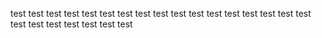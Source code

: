 
test
test
test
test
test
test
test
test
test
test
test
test
test
test
test
test
test
test
test
test
test
test
test
test
